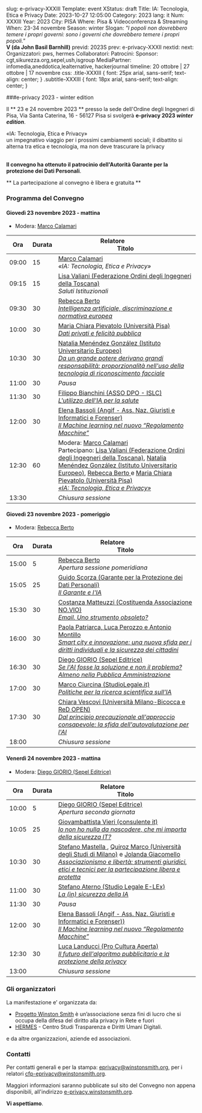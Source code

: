 slug: e-privacy-XXXIII
Template: event
XStatus: draft
Title: IA: Tecnologia, Etica e Privacy
Date: 2023-10-27 12:05:00
Category: 2023
lang: it
Num: XXXIII
Year: 2023
City: PISA
Where: Pisa & Videoconferenza & Streaming
When: 23-34 novembre
Season: winter
Slogan: <i>"I popoli non dovrebbero temere i propri governi: sono i governi che dovrebbero temere i propri popoli."</i><br/><b>V (da John Basil Barnhill)</b>
previd: 2023S
prev: e-privacy-XXXII
nextid:
next:
Organizzatori: pws, hermes
Collaboratori: 
Patrocini: 
Sponsor: cgt,sikurezza.org,sepel,ush,isgroup
MediaPartner: infomedia,aneddotica,lealternative, hackerjournal
timeline: 20 ottobre | 27 ottobre | 17 novembre
css: .title-XXXIII { font: 25px arial, sans-serif; text-align: center; }   .subtitle-XXXIII { font: 18px arial, sans-serif; text-align: center; }


###e-privacy 2023 - winter edition

Il ** 23 e 24 novembre 2023 **  presso la sede dell'Ordine degli Ingegneri di Pisa, Via Santa Caterina, 16 - 56127 Pisa si svolgerà **e-privacy 2023
_winter edition_**.


<div class="title-XXXIII">«IA: Tecnologia, Etica e Privacy»</div>
<div class="subtitle-XXXIII">un impegnativo viaggio per i prossimi cambiamenti sociali; il dibattito si alterna tra etica e tecnologia, ma non deve trascurare la privacy</div>
<br/>

**Il convegno ha ottenuto il patrocinio dell'Autorità Garante per la protezione dei Dati Personali**.


** La partecipazione al convegno è libera e gratuita  **


### <a name="programma"></a>Programma del Convegno


#### <a name="vep"></a>Giovedì 23 novembre 2023 - mattina

<!-- iframe width="560" height="315" src="https://www.youtube-nocookie.com/embed/O5C8u-xpmz0" title="YouTube video player" frameborder="0" allow="accelerometer; autoplay; clipboard-write; encrypted-media; gyroscope; picture-in-picture" allowfullscreen></iframe -->

* Modera: <a href="/e-privacy-XXXIII-relatori.html#marcoc">Marco Calamari </a>

**Ora** | Durata | **Relatore**&nbsp;&nbsp;&nbsp;&nbsp;&nbsp;&nbsp;&nbsp;&nbsp;&nbsp;&nbsp;&nbsp;&nbsp;&nbsp;&nbsp;&nbsp;&nbsp; <br/> **Titolo**
------- | --- | ------- 
09:00|15|<span class='talk'><a href="/e-privacy-XXXIII-relatori.html#marcoc">Marco Calamari </a><br/><em>«IA: Tecnologia, Etica e Privacy»</em></span>
09:15|15|<span class='talk'><a href="/e-privacy-XXXIII-relatori.html#valiani">Lisa Valiani (Federazione Ordini degli Ingegneri della Toscana)</a><br/><em>Saluti Istituzionali</em></span>
09:30|30|<span class='talk'><a href="/e-privacy-XXXIII-relatori.html#berto">Rebecca Berto </a><br/><em><a name='1m01'></a><a href="/e-privacy-XXXIII-interventi.html#berto">Intelligenza artificiale,  discriminazione e normativa europea</a></em></span>
10:00|30|<span class='talk'><a href="/e-privacy-XXXIII-relatori.html#pievatolo">Maria Chiara Pievatolo (Università Pisa)</a><br/><em><a name='1m02'></a><a href="/e-privacy-XXXIII-interventi.html#pievatolo">Dati privati e felicità pubblica</a></em></span>
10:30|30|<span class='talk'><a href="/e-privacy-XXXIII-relatori.html#menendez">Natalia Menéndez González (Istituto Universitario Europeo)</a><br/><em><a name='1m03'></a><a href="/e-privacy-XXXIII-interventi.html#menendez">Da un grande potere derivano grandi responsabilità: proporzionalità nell'uso della tecnologia di riconoscimento facciale</a></em></span>
11:00|30|<span class='talk'><em>Pausa</em></span>
11:30|30|<span class='talk'><a href="/e-privacy-XXXIII-relatori.html#bianchini">Filippo Bianchini (ASSO DPO - ISLC)</a><br/><em><a name='1m04'></a><a href="/e-privacy-XXXIII-interventi.html#bianchini">L'utilizzo dell'IA per la salute</a></em></span>
12:00|30|<span class='talk'><a href="/e-privacy-XXXIII-relatori.html#bassoli">Elena Bassoli (Angif - Ass. Naz. Giuristi e Informatici e Forenser)</a><br/><em><a name='1m05'></a><a href="/e-privacy-XXXIII-interventi.html#bassoli">Il Machine learning nel nuovo “Regolamento Macchine”</a></em></span>
12:30|60|<span class='talk'>Modera: <a href="/e-privacy-XXXIII-relatori.html#marcoc">Marco Calamari </a><br/>Partecipano: <a href="/e-privacy-XXXIII-relatori.html#valiani">Lisa Valiani (Federazione Ordini degli Ingegneri della Toscana)</a>, <a href="/e-privacy-XXXIII-relatori.html#menendez">Natalia Menéndez González (Istituto Universitario Europeo)</a>, <a href="/e-privacy-XXXIII-relatori.html#berto">Rebecca Berto </a> e <a href="/e-privacy-XXXIII-relatori.html#pievatolo">Maria Chiara Pievatolo (Università Pisa)</a><br/><em><a name='1m07'></a><a href="/e-privacy-XXXIII-interventi.html#tavola1">«IA: Tecnologia, Etica e Privacy»</a></em></span>
13:30||<span class='talk'><em>Chiusura sessione</em></span>

#### <a name="vep"></a>Giovedì 23 novembre 2023 - pomeriggio

<!-- iframe width="560" height="315" src="https://www.youtube-nocookie.com/embed/lvZEosz11yE" title="YouTube video player" frameborder="0" allow="accelerometer; autoplay; clipboard-write; encrypted-media; gyroscope; picture-in-picture" allowfullscreen></iframe -->

* Modera: <a href="/e-privacy-XXXIII-relatori.html#berto">Rebecca Berto </a>

**Ora** | Durata | **Relatore**&nbsp;&nbsp;&nbsp;&nbsp;&nbsp;&nbsp;&nbsp;&nbsp;&nbsp;&nbsp;&nbsp;&nbsp;&nbsp;&nbsp;&nbsp;&nbsp; <br/> **Titolo**
------- | --- | ------- 
15:00|5|<span class='talk'><a href="/e-privacy-XXXIII-relatori.html#berto">Rebecca Berto </a><br/><em>Apertura sessione pomeridiana</em></span>
15:05|25|<span class='talk'><a href="/e-privacy-XXXIII-relatori.html#scorza">Guido Scorza (Garante per la Protezione dei Dati Personali)</a><br/><em><a name='1p01'></a><a href="/e-privacy-XXXIII-interventi.html#scorza">Il Garante e l'IA</a></em></span>
15:30|30|<span class='talk'><a href="/e-privacy-XXXIII-relatori.html#matteuzzi">Costanza Matteuzzi (Costituenda Associazione NO.VIO)</a><br/><em><a name='1p02'></a><a href="/e-privacy-XXXIII-interventi.html#matteuzzi1">Email. Uno strumento obsoleto?</a></em></span>
16:00|30|<span class='talk'><a href="/e-privacy-XXXIII-relatori.html#patriarca">Paola Patriarca, Luca Perozzo e Antonio Montillo </a><br/><em><a name='1p03'></a><a href="/e-privacy-XXXIII-interventi.html#patriarca">Smart city e innovazione: una nuova sfida per i diritti individuali e la sicurezza dei cittadini</a></em></span>
16:30|30|<span class='talk'><a href="/e-privacy-XXXIII-relatori.html#giorio">Diego GIORIO (Sepel Editrice)</a><br/><em><a name='1p04'></a><a href="/e-privacy-XXXIII-interventi.html#giorio">Se l'AI fosse la soluzione e non il problema? Almeno nella Pubblica Amministrazione</a></em></span>
17:00|30|<span class='talk'><a href="/e-privacy-XXXIII-relatori.html#ciurcina">Marco Ciurcina (StudioLegale.it)</a><br/><em><a name='1p05'></a><a href="/e-privacy-XXXIII-interventi.html#ciurcina">Politiche per la ricerca scientifica sull'IA</a></em></span>
17:30|30|<span class='talk'><a href="/e-privacy-XXXIII-relatori.html#vescovi">Chiara Vescovi (Università Milano-Bicocca e ReD OPEN)</a><br/><em><a name='1p06'></a><a href="/e-privacy-XXXIII-interventi.html#vescovi">Dal principio precauzionale all'approccio consapevole: la sfida dell'autovalutazione per l'AI</a></em></span>
18:00||<span class='talk'><em>Chiusura sessione</em></span>

#### <a name="sam"></a>Venerdì 24 novembre 2023 - mattina

<!-- iframe width="560" height="315" src="https://www.youtube-nocookie.com/embed/9UIuEWuVobk" title="YouTube video player" frameborder="0" allow="accelerometer; autoplay; clipboard-write; encrypted-media; gyroscope; picture-in-picture" allowfullscreen></iframe -->


* Modera: <a href="/e-privacy-XXXIII-relatori.html#giorio">Diego GIORIO (Sepel Editrice)</a>

 **Ora** | Durata | **Relatore**&nbsp;&nbsp;&nbsp;&nbsp;&nbsp;&nbsp;&nbsp;&nbsp;&nbsp;&nbsp;&nbsp;&nbsp;&nbsp;&nbsp;&nbsp;&nbsp; <br/> **Titolo** 
------- | --- | ------- 
10:00|5|<span class='talk'><a href="/e-privacy-XXXIII-relatori.html#giorio">Diego GIORIO (Sepel Editrice)</a><br/><em>Apertura seconda giornata</em></span>
10:05|25|<span class='talk'><a href="/e-privacy-XXXIII-relatori.html#vieri">Giovambattista Vieri (consulente it)</a><br/><em><a name='2m01'></a><a href="/e-privacy-XXXIII-interventi.html#vieri">Io non ho nulla da nascodere, che mi importa della sicurezza IT?</a></em></span>
10:30|30|<span class='talk'><a href="/e-privacy-XXXIII-relatori.html#mastella">Stefano Mastella </a>, <a href="/e-privacy-XXXIII-relatori.html#quirox">Quiroz Marco (Università degli Studi di Milano)</a> e <a href="/e-privacy-XXXIII-relatori.html#giacomello">Jolanda Giacomello </a><br/><em><a name='2m02'></a><a href="/e-privacy-XXXIII-interventi.html#mastella">Associazionismo e libertà: strumenti giuridici, etici e tecnici per la partecipazione libera e protetta</a></em></span>
11:00|30|<span class='talk'><a href="/e-privacy-XXXIII-relatori.html#aterno">Stefano Aterno (Studio Legale E-LEx)</a><br/><em><a name='2m03'></a><a href="/e-privacy-XXXIII-interventi.html#aterno">La (in) sicurezza della IA</a></em></span>
11:30|30|<span class='talk'><em>Pausa</em></span>
12:00|30|<span class='talk'><a href="/e-privacy-XXXIII-relatori.html#bassoli">Elena Bassoli (Angif - Ass. Naz. Giuristi e Informatici e Forenser))</a><br/><em><a name='2m04'></a><a href="/e-privacy-XXXIII-interventi.html#bassoli">Il Machine learning nel nuovo “Regolamento Macchine”</a></em></span>
12:30|30|<span class='talk'><a href="/e-privacy-XXXIII-relatori.html#landucci">Luca Landucci (Pro Cultura Aperta)</a><br/><em><a name='2m05'></a><a href="/e-privacy-XXXIII-interventi.html#landucci">Il futuro dell'algoritmo pubblicitario e la protezione della privacy</a></em></span>
13:00||<span class='talk'><em>Chiusura sessione</em></span>


### Gli organizzatori

La manifestazione e’ organizzata da:

 - [Progetto Winston Smith](http://pws.winstonsmith.org/) è un’associazione senza fini di lucro che si occupa della difesa del diritto alla privacy in Rete e fuori
 - [HERMES](http://logioshermes.org/) \- Centro Studi Trasparenza e Diritti Umani Digitali.

e da altre organizzazioni, aziende ed associazioni.


### Contatti

Per contatti generali e per la
stampa: [eprivacy@winstonsmith.org](mailto:eprivacy@winstonsmith.org),
per i relatori
[cfp-eprivacy@winstonsmith.org](mailto:cfp-eprivacy@winstonsmith.org).

Maggiori informazioni saranno pubblicate sul sito del Convegno non appena
disponibili, all'indirizzo [e-privacy.winstonsmith.org](http://e-privacy.winstonsmith.org).

**Vi aspettiamo**.

